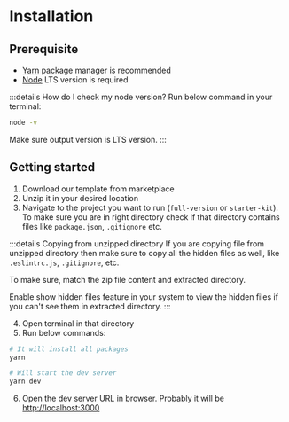 # Installation

## Prerequisite

- [Yarn](https://yarnpkg.com/) package manager is recommended
- [Node](https://nodejs.org/) LTS version is required

:::details How do I check my node version?
Run below command in your terminal:

```bash
node -v
```

Make sure output version is LTS version.
:::

## Getting started

1. Download our template from marketplace
2. Unzip it in your desired location
3. Navigate to the project you want to run (`full-version` or `starter-kit`). To make sure you are in right directory check if that directory contains files like `package.json`, `.gitignore` etc.

:::details Copying from unzipped directory
If you are copying file from unzipped directory then make sure to copy all the hidden files as well, like `.eslintrc.js`, `.gitignore`, etc.

To make sure, match the zip file content and extracted directory.

Enable show hidden files feature in your system to view the hidden files if you can't see them in extracted directory.
:::

4. Open terminal in that directory
5. Run below commands:

```bash
# It will install all packages
yarn

# Will start the dev server
yarn dev
```

6. Open the dev server URL in browser. Probably it will be [http://localhost:3000](http://localhost:3000)
